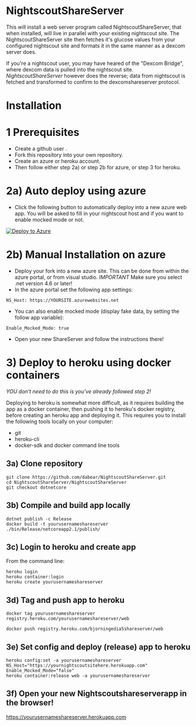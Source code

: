 # NightscoutShareServer

This will install a web server program called NightscoutShareServer, that when installed, will live in parallel with your existing nightscout site. The NightscoutShareServer site then fetches it's glucose values from your configured nightscout site and formats it in the same manner as a dexcom server does.

If you're a nightscout user, you may have heared of the "Dexcom Bridge", where dexcom data is pulled into the nightscout site.
*NightscoutShareServer* however does the reverse; data from nightscout is fetched and transformed to confirm to the dexcomshareserver protocol.


# Installation

# 1 Prerequisites
* Create a github user .
* Fork this repository into your own repository.
* Create an azure or heroku account.
* Then follow either step 2a) or step 2b for azure, or step 3 for heroku.

# 2a) Auto deploy using azure
* Click the following button to automatically deploy into a new azure web app. You will be asked to fill in your nightscout host and if you want to enable mocked mode or not.

[![Deploy to Azure](http://azuredeploy.net/deploybutton.png)](https://azuredeploy.net/)

# 2b) Manual Installation on azure
* Deploy your fork into a new azure site. This can be done from within the azure portal, or from visual studio. *IMPORTANT* Make sure you select .net version 4.6 or later!
* In the azure portal set the following app settings:
```code
NS_Host: https://YOURSITE.azurewebsites.net
```

* You can also enable mocked mode (display fake data, by setting the follow app variable): 
```code
Enable_Mocked_Mode: true
```

* Open your new ShareServer and follow the instructions there!

# 3) Deploy to heroku using docker containers
*YOU don't need to do this is you've already followed step 2!*

Deploying to heroku is somewhat more difficult, as it requires building the app as a docker container, then pushing it to heroku's docker registry, before creating an heroku app and deploying it. This requires you to install the following tools locally on your computer:

* git
* heroku-cli
* docker-sdk and docker command line tools

## 3a) Clone repository
```
git clone https://github.com/dabear/NightscoutShareServer.git
cd NightscoutShareServer/NightscoutShareServer
git checkout dotnetcore
```
## 3b) Compile and build app locally
```
dotnet publish -c Release
docker build -t yourusernameshareserver ./bin/Release/netcoreapp2.1/publish/
```

## 3c) Login to heroku and create app
From the command line:
```
heroku login
heroku container:login
heroku create yourusernameshareserver
```

## 3d) Tag and push app to heroku
```
docker tag yourusernameshareserver registry.heroku.com/yourusernameshareserver/web

docker push registry.heroku.com/bjorningedia5shareserver/web
```

## 3e) Set config and deploy (release) app to heroku
```
heroku config:set -a yourusernameshareserver NS_Host="https://yournightscoutsitehere.herokuapp.com" Enable_Mocked_Mode="false" 
heroku container:release web -a yourusernameshareserver
```

## 3f) Open your new Nightscoutshareserverapp in the browser!
https://yourusernameshareserver.herokuapp.com

